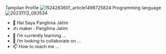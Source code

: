 Tampilan Profile
![1524263601_article1498725824](https://github.com/Projeckerror/Foto-/assets/142165314/f2477917-0a93-46bb-ac2d-4fdc1259d851)
Programming language
![20231112_083534](https://github.com/Projeckerror/Foto-/assets/142165314/598ab087-fe2f-478c-a85c-1883d0299ff4)

- 👋 Hai Saya Panglima Jatim
- ✍️ maker : Panglima Jatim 
- 🌱 I’m currently learning ...
- 💞️ I’m looking to collaborate on ...
- 📫 How to reach me ...

<!---
Projeckerror/Projeckerror is a ✨ special ✨ repository because its `README.md` (this file) appears on your GitHub profile.
You can click the Preview link to take a look at your changes.
--->
